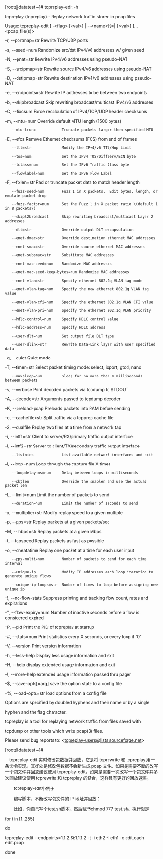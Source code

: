 \[root@datatest ~\]\# tcpreplay-edit -h

tcpreplay \(tcpreplay\) - Replay network traffic stored in pcap files

Usage:  tcpreplay-edit \[ -&lt;flag&gt; \[&lt;val&gt;\] \| --&lt;name&gt;\[{=\| }&lt;val&gt;\] \]... &lt;pcap\_file\(s\)&gt;

-r, --portmap=str          Rewrite TCP/UDP ports

-s, --seed=num             Randomize src/dst IPv4/v6 addresses w/ given seed

-N, --pnat=str             Rewrite IPv4/v6 addresses using pseudo-NAT

-S, --srcipmap=str         Rewrite source IPv4/v6 addresses using pseudo-NAT

-D, --dstipmap=str         Rewrite destination IPv4/v6 addresses using pseudo-NAT

-e, --endpoints=str        Rewrite IP addresses to be between two endpoints

-b, --skipbroadcast        Skip rewriting broadcast/multicast IPv4/v6 addresses

-C, --fixcsum              Force recalculation of IPv4/TCP/UDP header checksums

-m, --mtu=num              Override default MTU length \(1500 bytes\)

```
   --mtu-trunc            Truncate packets larger then specified MTU
```

-E, --efcs                 Remove Ethernet checksums \(FCS\) from end of frames

```
   --ttl=str              Modify the IPv4/v6 TTL/Hop Limit

   --tos=num              Set the IPv4 TOS/DiffServ/ECN byte

   --tclass=num           Set the IPv6 Traffic Class byte

   --flowlabel=num        Set the IPv6 Flow Label
```

-F, --fixlen=str           Pad or truncate packet data to match header length

```
   --fuzz-seed=num        Fuzz 1 in X packets.  Edit bytes, length, or emulate packet drop

   --fuzz-factor=num      Set the Fuzz 1 in X packet ratio \(default 1 in 8 packets\)

   --skipl2broadcast      Skip rewriting broadcast/multicast Layer 2 addresses

   --dlt=str              Override output DLT encapsulation

   --enet-dmac=str        Override destination ethernet MAC addresses

   --enet-smac=str        Override source ethernet MAC addresses

   --enet-subsmac=str     Substitute MAC addresses

   --enet-mac-seed=num    Randomize MAC addresses

   --enet-mac-seed-keep-bytes=num Randomize MAC addresses

   --enet-vlan=str        Specify ethernet 802.1q VLAN tag mode

   --enet-vlan-tag=num    Specify the new ethernet 802.1q VLAN tag value

   --enet-vlan-cfi=num    Specify the ethernet 802.1q VLAN CFI value

   --enet-vlan-pri=num    Specify the ethernet 802.1q VLAN priority

   --hdlc-control=num     Specify HDLC control value

   --hdlc-address=num     Specify HDLC address

   --user-dlt=num         Set output file DLT type

   --user-dlink=str       Rewrite Data-Link layer with user specified data
```

-q, --quiet                Quiet mode

-T, --timer=str            Select packet timing mode: select, ioport, gtod, nano

```
   --maxsleep=num         Sleep for no more then X milliseconds between packets
```

-v, --verbose              Print decoded packets via tcpdump to STDOUT

-A, --decode=str           Arguments passed to tcpdump decoder

-K, --preload-pcap         Preloads packets into RAM before sending

-c, --cachefile=str        Split traffic via a tcpprep cache file

-2, --dualfile             Replay two files at a time from a network tap

-i, --intf1=str            Client to server/RX/primary traffic output interface

-I, --intf2=str            Server to client/TX/secondary traffic output interface

```
   --listnics             List available network interfaces and exit
```

-l, --loop=num             Loop through the capture file X times

```
   --loopdelay-ms=num     Delay between loops in milliseconds

   --pktlen               Override the snaplen and use the actual packet len
```

-L, --limit=num            Limit the number of packets to send

```
   --duration=num         Limit the number of seconds to send
```

-x, --multiplier=str       Modify replay speed to a given multiple

-p, --pps=str              Replay packets at a given packets/sec

-M, --mbps=str             Replay packets at a given Mbps

-t, --topspeed             Replay packets as fast as possible

-o, --oneatatime           Replay one packet at a time for each user input

```
   --pps-multi=num        Number of packets to send for each time interval

   --unique-ip            Modify IP addresses each loop iteration to generate unique flows

   --unique-ip-loops=str  Number of times to loop before assigning new unique ip
```

-!, --no-flow-stats        Suppress printing and tracking flow count, rates and expirations

-", --flow-expiry=num      Number of inactive seconds before a flow is considered expired

-P, --pid                  Print the PID of tcpreplay at startup

-\#, --stats=num            Print statistics every X seconds, or every loop if '0'

-V, --version              Print version information

-h, --less-help            Display less usage information and exit

-H, --help                 display extended usage information and exit

-!, --more-help            extended usage information passed thru pager

-$, --save-opts\[=arg\]      save the option state to a config file

-%, --load-opts=str        load options from a config file

Options are specified by doubled hyphens and their name or by a single

hyphen and the flag character.

tcpreplay is a tool for replaying network traffic from files saved with

tcpdump or other tools which write pcap\(3\) files.

Please send bug reports to:  &lt;tcpreplay-users@lists.sourceforge.net&gt;

\[root@datatest ~\]\#

　tcpreplay-edit 实时修改包数据并回放，它是将 tcprewrite 和 tcpreplay 用一条命令实现。其好处是修改包数据不会新生成 pcap 文件。如果是需要不断的改写一个包文件并回放建议使用 tcpreplay-edit，如果是需要一次改写一个包文件并多次回放建议使用 tcprewrite 和 tcpreplay 的结合，这样具有更好的回放速率。 





　　tcpreplay-edit小例子



　　编写脚本，不断改写包文件的 IP 地址并回放： 



　　比如，你自己写个test.sh脚本，然后赋予chmod 777 test.sh。执行就是



for i in {1..255}

do

tcpreplay-edit --endpoints=1.1.2.$i:1.1.1.2 -t -i eth2 -I eth1 -c edit.cach edit.pcap

done


